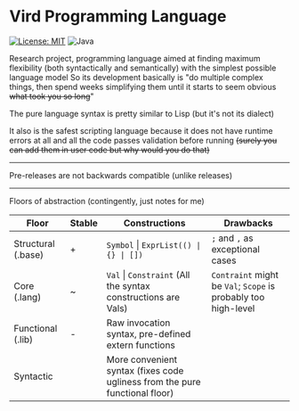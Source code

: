 [//]: # ([![SVG Banners]&#40;https://svg-banners.vercel.app/api?type=luminance&text1=&#40;Vird&#41;&#41;]&#40;https://github.com/Akshay090/svg-banners&#41;)

# Vird Programming Language

[![License: MIT](https://img.shields.io/badge/License-MIT-yellow.svg)](https://opensource.org/licenses/MIT)
![Java](https://img.shields.io/badge/Java-ED8B00?style=flat&logo=openjdk&logoColor=white)

[//]: # (![C]&#40;https://img.shields.io/badge/C-A8B9CC?style=flat&logo=c&logoColor=black&#41;)

Research project, programming language aimed at
finding maximum flexibility (both syntactically and semantically)
with the simplest possible language model
So its development basically is
"do multiple complex things, then spend weeks simplifying them until
it starts to seem obvious ~~what took you so long~~"

The pure language syntax is pretty similar to Lisp (but it's not its dialect)

It also is the safest scripting language because it does not have runtime errors at all and all the code passes
validation before running
~~(surely you can add them in user code but why would you do that)~~

***
Pre-releases are not backwards compatible (unlike releases)
***

Floors of abstraction (contingently, just notes for me)

| Floor              | Stable | Constructions                                                               | Drawbacks                                                      |
|--------------------|--------|-----------------------------------------------------------------------------|----------------------------------------------------------------|
| Structural (.base) | +      | `Symbol` \| `ExprList(() \| {} \| [])`                                      | `;` and `,` as exceptional cases                               |
| Core (.lang)       | ~      | `Val` \| `Constraint` (All the syntax constructions are Vals)               | `Contraint` might be `Val`; `Scope` is probably too high-level |
| Functional (.lib)  | -      | Raw invocation syntax, pre-defined extern functions                         |                                                                |
| Syntactic          |        | More convenient syntax (fixes code ugliness from the pure functional floor) |                                                                |

